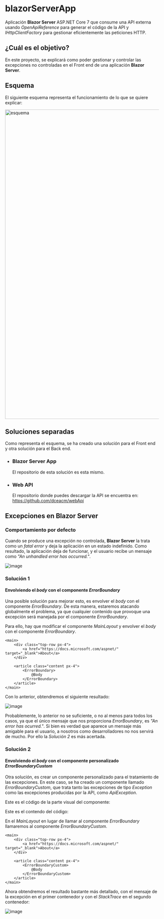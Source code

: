 # blazorServerApp
Aplicación **Blazor Server** ASP.NET Core 7 que consume una API externa usando *OpenApiReference* para generar el código de la API y *IHttpClientFactory* para gestionar eficientemente las peticiones HTTP.

## ¿Cuál es el objetivo?
En este proyecto, se explicará como poder gestionar y controlar las excepciones no controladas en el Front end de una aplicación **Blazor Server**.

## Esquema
El siguiente esquema representa el funcionamiento de lo que se quiere explicar:

<img width="1010" alt="esquema" src="https://github.com/dceacm/blazorServerApp/assets/42771648/eef9ae2e-9eae-429d-9dbf-956bf15434d9">

## Soluciones separadas
Como representa el esquema, se ha creado una solución para el Front end y otra solución para el Back end.
- ### Blazor Server App
  El repositorio de esta solución es esta mismo.
- ### Web API
  El repositorio donde puedes descargar la API se encuentra en:
  https://github.com/dceacm/webApi
  
## Excepciones en Blazor Server

### Comportamiento por defecto
Cuando se produce una excepción no controlada, **Blazor Server** la trata como un *fatal error* y deja la aplicación en un estado indefinido. Como resultado, la aplicación deja de funcionar, y el usuario recibe un mensaje como *"An unhandled error has occurred."*.

![image](https://github.com/dceacm/blazorServerApp/assets/42771648/6d979e0b-4004-4969-bc4d-86922b9a4efd)

### Solución 1
#### Envolviendo el *body* con el componente *ErrorBoundary*
Una posible solución para mejorar esto, es envolver el *body* con el componente *ErrorBoundary*. De esta manera, estaremos atacando globalmente el problema, ya que cualquier contenido que provoque una excepción será manejada por el componente *ErrorBoundary*.

Para ello, hay que modificar el componente *MainLayout* y envolver el *body* con el componente *ErrorBoundary*.

<div class="page">
    <div class="sidebar">
        <NavMenu />
    </div>

    <main>
        <div class="top-row px-4">
            <a href="https://docs.microsoft.com/aspnet/" target="_blank">About</a>
        </div>

        <article class="content px-4">
            <ErrorBoundary>
                @Body
            </ErrorBoundary>
        </article>
    </main>
</div>

Con lo anterior, obtendremos el siguiente resultado:

![image](https://github.com/dceacm/blazorServerApp/assets/42771648/aa081730-0a17-4f1d-9d4e-952896a78d9d)

Probablemente, lo anterior no se suficiente, o no al menos para todos los casos, ya que el único mensaje que nos proporciona *ErrorBoundary*, es *"An error has ocurred."*. Si bien es verdad que aparece un mensaje más amigable para el usuario, a nosotros como desarrolladores no nos servirá de mucho. Por ello la *Solución 2* es más acertada.

### Solución 2
#### Envolviendo el *body* con el componente personalizado *ErrorBoundaryCustom*

Otra solución, es crear un componente personalizado para el tratamiento de las excepciones. En este caso, se ha creado un componente llamado *ErrorBoundaryCustom*, que trata tanto las excepciones de tipo *Exception* como las excepciones producidas por la API, como *ApiException*.

Este es el código de la parte visual del componente:



Este es el contendo del código:



En el *MainLayout* en lugar de llamar al componente *ErrorBoundary* llamaremos al componente *ErrorBoundaryCustom*.

<div class="page">
    <div class="sidebar">
        <NavMenu />
    </div>

    <main>
        <div class="top-row px-4">
            <a href="https://docs.microsoft.com/aspnet/" target="_blank">About</a>
        </div>

        <article class="content px-4">
            <ErrorBoundaryCustom>
                @Body
            </ErrorBoundaryCustom>
        </article>
    </main>
</div>

Ahora obtendremos el resultado bastante más detallado, con el mensaje de la excepción en el primer contenedor y con el *StackTrace* en el segundo contenedor:

![image](https://github.com/dceacm/blazorServerApp/assets/42771648/dc4522e4-0b48-42e4-b4bf-1bc1455a7587)

